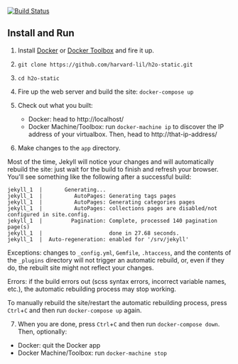 [![Build Status](https://travis-ci.org/harvard-lil/h2o-static.png?branch=master)](https://travis-ci.org/harvard-lil/h2o-static)


Install and Run
---------------

1. Install [Docker](https://docs.docker.com/installation/) or [Docker Toolbox](https://www.docker.com/products/docker-toolbox) and fire it up.

2. `git clone https://github.com/harvard-lil/h2o-static.git`

3. `cd h2o-static`

4. Fire up the web server and build the site: `docker-compose up`

5. Check out what you built:
   -  Docker: head to http://localhost/
   -  Docker Machine/Toolbox: run `docker-machine ip` to discover the IP address of your virtualbox. Then, head to http://that-ip-address/

6. Make changes to the `app` directory.

  Most of the time, Jekyll will notice your changes and will automatically rebuild the site: just wait for the build to finish and refresh your browser. You'll see something like the following after a successful build:
  ```
  jekyll_1  |       Generating...
  jekyll_1  |          AutoPages: Generating tags pages
  jekyll_1  |          AutoPages: Generating categories pages
  jekyll_1  |          AutoPages: collections pages are disabled/not configured in site.config.
  jekyll_1  |         Pagination: Complete, processed 140 pagination page(s)
  jekyll_1  |                     done in 27.68 seconds.
  jekyll_1  |  Auto-regeneration: enabled for '/srv/jekyll'
  ```

  Exceptions: changes to `_config.yml`, `Gemfile`, `.htaccess`, and the contents of the `_plugins` directory will not trigger an automatic rebuild, or, even if they do, the rebuilt site might not reflect your changes.

  Errors: if the build errors out (scss syntax errors, incorrect variable names, etc.), the automatic rebuilding process may stop working.

  To manually rebuild the site/restart the automatic rebuilding process, press `Ctrl`+`C` and then run `docker-compose up` again.


7. When you are done, press `Ctrl`+`C` and then run `docker-compose down`. Then, optionally:
  - Docker: quit the Docker app
  - Docker Machine/Toolbox: run `docker-machine stop`
